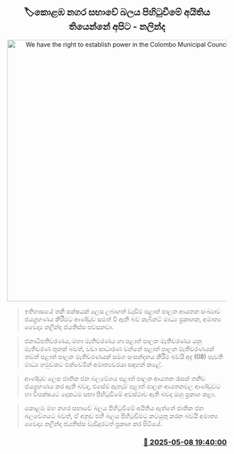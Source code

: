 <p align='center'><b><h2 align='center' title='We have the right to establish power in the Colombo Municipal Council - Nalinda'>🏷කොළඹ නගර සභාවේ බලය පිහිටුවීමේ අයිතිය තියෙන්නේ අපිට - නලින්ද</h2></b></p>
<p align='center'><img src='https://helakuru.sgp1.cdn.digitaloceanspaces.com/esana/images/lib/nalinda-jayathissa-cabinet-2024.jpg' width='600' alt='We have the right to establish power in the Colombo Municipal Council - Nalinda'></p>

> ඉතිහාසයේ තනි පක්ෂයක් ලෙස ලබාගත් වැඩිම පළාත් පාලන ආයතන සංඛ්‍යාව ජයග්‍රහණය කිරීමට ආණ්ඩුව සමත් වී ඇති බව කැබිනට් මාධ්‍ය ප්‍රකාශක, අමාත්‍ය වෛද්‍ය නලින්ද ජයතිස්ස පවසනවා.

> ජනාධිපතිවරණය, මහා මැතිවරණය හා පළාත් පාලන මැතිවරණය යනු මැතිවරණ තුනක් බවත්, වඩා සාධාරණ වන්නේ පළාත් පාලන මැතිවරණයක් තවත් පළාත් පාලන මැතිවරණයක් සමග සංසන්දනය කිරීම බවයි අද (08) පැවති මාධ්‍ය හමුවකට එක්වෙමින් අමාත්‍යවරයා සඳහන් කළේ.

> ආණ්ඩුව ලෙස ජාතික ජන බලවේගය පළාත් පාලන ආයතන රැසක් තනිව ජයග්‍රහණය කර ඇති බවද, එසේම ඇතැම් පළාත් පාලන ආයතනවල ආණ්ඩුවට හා විපක්ෂයට දෙකටම සභා පිහිටුවීමේ අවස්ථාව ඇති බවද ඔහු ප්‍රකාශ කළා.

> කොළඹ මහ නගර සභාවේ බලය පිහිටුවීමේ අයිතිය ඇත්තේ ජාතික ජන බලවේගයට බවත්, ඒ අනුව එහි බලය පිහිටුවීමට කටයුතු කරන බවයි අමාත්‍ය වෛද්‍ය නලින්ද ජයතිස්ස වැඩිදුරටත් ප්‍රකාශ කර සිටියේ.



<h3 align='right'><a href='https://www.helakuru.lk/esana/p/109936/'>📅 2025-05-08 19:40:00</a></h3>
